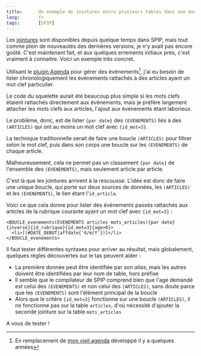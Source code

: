 ```yaml
--- 
title:      Un exemple de jointures entre plusieurs tables dans une boucle SPIP 
lang:       fr 
tags:       [SPIP]
---
```


Les [jointures](http://www.spip.net/fr_article3368.html) sont disponibles depuis quelque temps dans SPIP, mais tout comme plein de nouveautés des dernières versions, je n'y avait pas encore goûté. C'est maintenant fait, et aux quelques errements initiaux près, c'est vraiment à connaitre. Voici un exemple très concret.

Utilisant le [plugin Agenda](http://www.spip-contrib.net/Plugin-Agenda) pour gérer des événements[^1], j'ai eu besoin de lister chronologiquement les événements rattachés à des articles ayant un mot clef particulier.

Le code du squelette aurait été beaucoup plus simple si les mots clefs étaient rattachés directement aux événements, mais je préfère largement attacher les mots clefs aux articles, l'ajout aux événements étant laborieux.

Le problème, donc, est de lister `{par date}` des `(EVENEMENTS)` liés à des `(ARTICLES)` qui ont au moins un mot clef avec `{id_mot=3}`.

La technique traditionnelle serait de faire une boucle `(ARTICLES)` pour filtrer selon le mot clef, puis dans son corps une boucle sur les `(EVENEMENTS)` de chaque article.

Malheureusement, cela ne permet pas un classement `{par date}` de l'ensemble des `(EVENEMENTS)`, mais seulement article par article.

C'est là que les jointures arrivent à la rescousse. L'idée est donc de faire une unique boucle, qui porte sur deux sources de données, les `(ARTICLES)` et les `(EVENEMENTS)`, le lien étant l'`id_article`.

Voici ce que cela donne pour lister des événements passés rattachés aux articles de la rubrique courante ayant un mot clef avec `{id_mot=3}` :

```
<BOUCLE_evenements(EVENEMENTS articles mots_articles){par date}{inverse}{id_rubrique}{id_mot=3}{age>0}>
  <li>[(#DATE_DEBUT|affdate{'d/m/Y'})]</li>
</BOUCLE_evenements>
```

Il faut tester différentes syntaxes pour arriver au résultat, mais globalement, quelques règles découvertes sur le tas peuvent aider :

- La première donnée peut être identifiée par son *alias*, mais les autres doivent être identifiées par leur nom de table, hors préfixe
- Il semble que le compilateur de SPIP comprend bien que l'age demandé est celui des `(EVENEMENTS)` et non celui des `(ARTICLES)`, sans doute parce que les `(EVENEMENTS)` sont l'élément principal de la boucle
- Alors que le critère `{id_mot=3}` fonctionne sur une boucle `(ARTICLES)`, il ne fonctionne pas sur la table `articles`, d'où nécessité d'ajouter la seconde jointure sur la table `mots_articles`

A vous de tester !

[^1]: En remplacement de [mon vieil agenda](/2005/11/la-fin-de-l-agenda-gastero-prod.html) développé il y a quelques années
